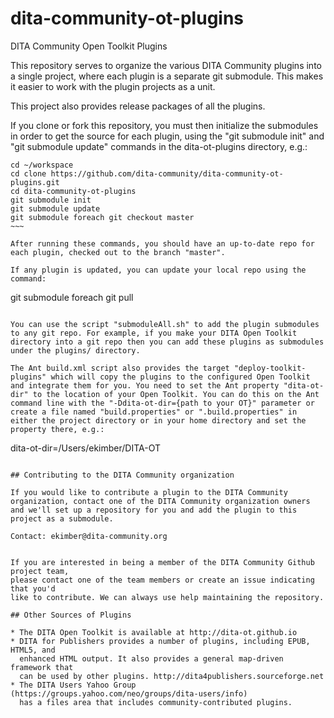 dita-community-ot-plugins
===============

DITA Community Open Toolkit Plugins

This repository serves to organize the various DITA Community plugins
into a single project, where each plugin is a separate git submodule. 
This makes it easier to work with the plugin projects as a unit.

This project also provides release packages of all the plugins.

If you clone or fork this repository, you must then initialize the
submodules in order to get the source for each plugin, using the "git submodule init" and 
"git submodule update" commands
in the dita-ot-plugins directory, e.g.:

~~~~
cd ~/workspace
cd clone https://github.com/dita-community/dita-community-ot-plugins.git
cd dita-community-ot-plugins
git submodule init
git submodule update
git submodule foreach git checkout master
~~~

After running these commands, you should have an up-to-date repo for each plugin, checked out to the branch "master".

If any plugin is updated, you can update your local repo using the command:

~~~~
git submodule foreach git pull
~~~~

You can use the script "submoduleAll.sh" to add the plugin submodules to any git repo. For example, if you make your DITA Open Toolkit directory into a git repo then you can add these plugins as submodules under the plugins/ directory.

The Ant build.xml script also provides the target "deploy-toolkit-plugins" which will copy the plugins to the configured Open Toolkit and integrate them for you. You need to set the Ant property "dita-ot-dir" to the location of your Open Toolkit. You can do this on the Ant command line with the "-Ddita-ot-dir={path to your OT}" parameter or create a file named "build.properties" or ".build.properties" in either the project directory or in your home directory and set the property there, e.g.:

~~~~
dita-ot-dir=/Users/ekimber/DITA-OT
~~~~

## Contributing to the DITA Community organization

If you would like to contribute a plugin to the DITA Community organization, contact one of the DITA Community organization owners and we'll set up a repository for you and add the plugin to this project as a submodule.

Contact: ekimber@dita-community.org


If you are interested in being a member of the DITA Community Github project team,
please contact one of the team members or create an issue indicating that you'd
like to contribute. We can always use help maintaining the repository.
  
## Other Sources of Plugins

* The DITA Open Toolkit is available at http://dita-ot.github.io 
* DITA for Publishers provides a number of plugins, including EPUB, HTML5, and 
  enhanced HTML output. It also provides a general map-driven framework that
  can be used by other plugins. http://dita4publishers.sourceforge.net
* The DITA Users Yahoo Group (https://groups.yahoo.com/neo/groups/dita-users/info) 
  has a files area that includes community-contributed plugins.  

   
   
